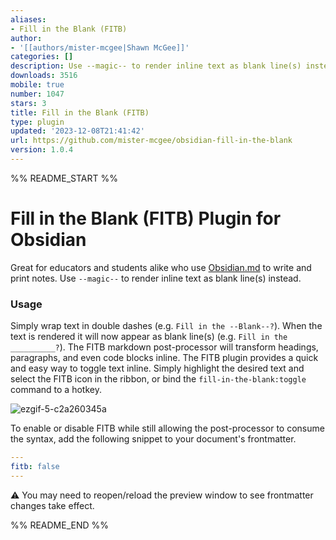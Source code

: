 ```yaml
---
aliases:
- Fill in the Blank (FITB)
author:
- '[[authors/mister-mcgee|Shawn McGee]]'
categories: []
description: Use --magic-- to render inline text as blank line(s) instead.
downloads: 3516
mobile: true
number: 1047
stars: 3
title: Fill in the Blank (FITB)
type: plugin
updated: '2023-12-08T21:41:42'
url: https://github.com/mister-mcgee/obsidian-fill-in-the-blank
version: 1.0.4
---
```


%% README_START %%

# Fill in the Blank (FITB) Plugin for Obsidian

Great for educators and students alike who use [Obsidian.md](https://obsidian.md) to write and print notes. Use `--magic--` to render inline text as blank line(s) instead.

### Usage
Simply wrap text in double dashes (e.g. `Fill in the --Blank--?`). When the text is rendered it will now appear as blank line(s) (e.g. `Fill in the __________?`). The FITB markdown post-processor will transform headings, paragraphs, and even code blocks inline. The FITB plugin provides a quick and easy way to toggle text inline. Simply highlight the desired text and select the FITB icon in the ribbon, or bind the `fill-in-the-blank:toggle` command to a hotkey.

![ezgif-5-c2a260345a](https://github.com/mister-mcgee/obsidian-fill-in-the-blank/assets/141380054/50d06440-45b9-4c48-a123-65eef0ddbbfd)

To enable or disable FITB while still allowing the post-processor to consume the syntax, add the following snippet to your document's frontmatter.
```yml
---
fitb: false
---
```
⚠️ You may need to reopen/reload the preview window to see frontmatter changes take effect.


%% README_END %%